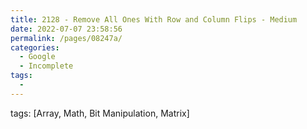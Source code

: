 ```yaml
---
title: 2128 - Remove All Ones With Row and Column Flips - Medium
date: 2022-07-07 23:58:56
permalink: /pages/08247a/
categories:
  - Google
  - Incomplete
tags:
  - 
---
```

tags: [Array, Math, Bit Manipulation, Matrix]